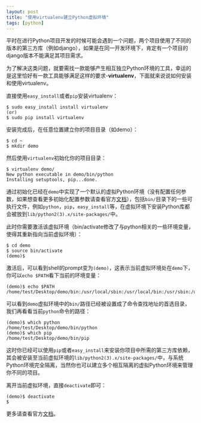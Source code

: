 ```yaml
---
layout: post
title: "使用virtualenv建立Python虚拟环境"
tags: [python]
---
```


平时在进行Python项目开发的时候可能会遇到一个问题，两个项目使用了不同的版本的第三方库（例如django），如果是在同一开发环境下，肯定有一个项目的django版本不能满足其项目需求。

为了解决这类问题，就要需找一款能够产生相互独立Python环境的工具，幸运的是这里恰好有一款工具能够满足这样的要求-**virtualenv**，下面就来说说如何安装和使用virtualenv。

直接使用`easy_install`或者`pip`安装virtualenv：

    $ sudo easy_install install virtualenv
    (or)
    $ sudo pip install virtualenv

安装完成后，在任意位置建立你的项目目录（如demo）：

    $ cd ~
    $ mkdir demo

然后使用`virtualenv`初始化你的项目目录：

    $ virtualenv demo/
    New python executable in demo/bin/python
    Installing setuptools, pip...done.
    
通过初始化已经在`demo`中实现了一个默认的虚拟Python环境（没有配置任何参数，如果想查看更多初始化配置参数请查看官方[文档](https://virtualenv.pypa.io/en/latest/reference.html)），包括`bin/`目录下的一些可执行文件，例如`python`，`pip`，`easy_install`等，在虚拟环境下安装Python库都会被放到`lib/python2(3).x/site-packages/`中。

此时你需要激活该虚拟环境（bin/activate修改了与python相关的一些环境变量，使得其重新指向当前虚拟环境）：

    $ cd demo
    $ source bin/activate
    (demo)$ 
    
激活后，可以看到shell的prompt变为`(demo)`，这表示当前虚拟环境处在`demo`下，你可以`echo $PATH`看下当前的环境变量：

    (demo)$ echo $PATH
    /home/test/Desktop/demo/bin:/usr/local/sbin:/usr/local/bin:/usr/sbin:/usr/bin:/sbin:/bin
    
可以看到`demo`虚拟环境中的`bin/`路径已经被设置成了命令查找地址的首选目录，我们再看看当前`python`命令的路径：

    (demo)$ which python
    /home/test/Desktop/demo/bin/python
    (demo)$ which pip
    /home/test/Desktop/demo/bin/pip
    
这时你已经可以使用`pip`或者`easy_install`来安装你项目中所需的第三方库依赖，其会被安装至当前虚拟环境的`lib/python2(3).x/site-packages/`中，与系统Python环境完全隔离，当然你也可以建立多个相互隔离的虚拟Python环境来管理你不同的项目。

离开当前虚拟环境，直接`deactivate`即可：

    (demo)$ deactivate
    $
    
更多请查看官方[文档](https://github.com/pypa/virtualenv)。
